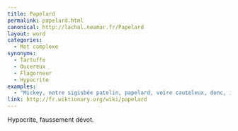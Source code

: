 ```yaml
---
title: Papelard
permalink: papelard.html
canonical: http://lachal.neamar.fr/Papelard
layout: word
categories:
  - Mot complexe
synonyms:
  - Tartuffe
  - Oucereux
  - Flagorneur
  - Hypocrite
examples:
  - "Mickey, notre sigisbée patelin, papelard, voire cauteleux, donc, invite une copine à la campagne. Cette copine, c'est… Clarabelle, le bovidé mafflu ! (cf. Histoires)"
link: http://fr.wiktionary.org/wiki/papelard
---
```


Hypocrite, faussement dévot. 

